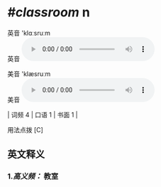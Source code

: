 # ***\#classroom*** n
英音 'klɑːsruːm  
英音
<audio src="./media/classroom-B.aac" controls="controls"></audio>

美音 'klæsruːm  
美音
<audio src="./media/classroom.aac" controls="controls"></audio>



| 词频 4 | 口语 1 | 书面 1 |  

用法点拨  [C]

英文释义
---
### 1.*高义频：* **教室**  



